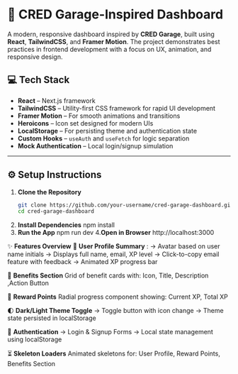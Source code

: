 # 🚗 CRED Garage-Inspired Dashboard

A modern, responsive dashboard inspired by **CRED Garage**, built using **React**, **TailwindCSS**, and **Framer Motion**. The project demonstrates best practices in frontend development with a focus on UX, animation, and responsive design.

## 💻 Tech Stack

- **React** – Next.js framework
- **TailwindCSS** – Utility-first CSS framework for rapid UI development
- **Framer Motion** – For smooth animations and transitions
- **Heroicons** – Icon set designed for modern UIs
- **LocalStorage** – For persisting theme and authentication state
- **Custom Hooks** – `useAuth` and `useFetch` for logic separation
- **Mock Authentication** – Local login/signup simulation

---

## ⚙️ Setup Instructions

1. **Clone the Repository**
   ```bash
   git clone https://github.com/your-username/cred-garage-dashboard.git
   cd cred-garage-dashboard
2. **Install Dependencies**
   npm install
3. **Run the App**
   npm run dev
4.**Open in Browser**
   http://localhost:3000


✨ **Features Overview**
👤 **User Profile Summary** :
-> Avatar based on user name initials
-> Displays full name, email, XP level
-> Click-to-copy email feature with feedback
-> Animated XP progress bar

🎁 **Benefits Section**
Grid of benefit cards with: Icon, Title, Description ,Action Button

💎 **Reward Points**
Radial progress component showing: Current XP, Total XP

🌓 **Dark/Light Theme Toggle**
-> Toggle button with icon change
-> Theme state persisted in localStorage

🔐 **Authentication**
-> Login & Signup Forms
-> Local state management using localStorage

⏳ **Skeleton Loaders**
Animated skeletons for: User Profile, Reward Points, Benefits Section

   
